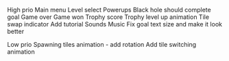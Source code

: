 High prio
Main menu
Level select
Powerups
Black hole should complete goal
Game over
Game won
Trophy score
Trophy level up animation
Tile swap indicator
Add tutorial
Sounds
Music
Fix goal text size and make it look better

Low prio
Spawning tiles animation - add rotation
Add tile switching animation
